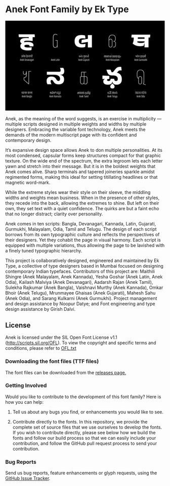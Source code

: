 Anek Font Family by Ek Type
===========================
![Anek Multi-script Typefamily Sample Image](promotion/Anek_Header.gif)

Anek, as the meaning of the word suggests, is an exercise in multiplicity — multiple scripts designed in multiple weights and widths by multiple designers. Embracing the variable font technology, Anek meets the demands of the modern multiscript page with its confident and contemporary design.

It’s expansive design space allows Anek to don multiple personalities. At its most condensed, capsular forms keep structures compact for that graphic texture. On the wide end of the spectrum, the extra legroom lets each letter yawn and stretch into their message. But it is in the boldest weights that Anek comes alive. Sharp terminals and tapered joineries sparkle amidst regimented forms, making this ideal for setting titillating headlines or that magnetic word-mark.

While the extreme styles wear their style on their sleeve, the middling widths and weights mean business. When in the presence of other styles, they recede into the back, allowing the extremes to shine. But left on their own, they set text with a quiet confidence. The quirks are but a faint echo that no longer distract; clarity over personality.

Anek comes in ten scripts: Bangla, Devanagari, Kannada, Latin, Gujarati, Gurmukhi, Malayalam, Odia, Tamil and Telugu. The design of each script borrows from its own typographic culture and reflects the perspectives of their designers. Yet they cohabit the page in visual harmony. Each script is equipped with multiple variations, thus allowing the page to be lavished with a finely tuned typographic hierarchy.

This project is collaboratively designed, engineered and maintained by Ek Type, a collective of type designers based in Mumbai focused on designing contemporary Indian typefaces. Contributors of this project are: Maithili Shingre (Anek Malayalam, Anek Kannada), Yesha Goshar (Anek Latin, Anek Odia), Kailash Malviya (Anek Devanagari), Aadarsh Rajan (Anek Tamil), Sulekha Rajkumar (Anek Bangla), Vaishnavi Murthy (Anek Kannada), Omkar Bhoir (Anek Telugu), Mrunmayee Ghaisas (Anek Gujarati), Mahesh Sahu (Anek Odia), and Sarang Kulkarni (Anek Gurmukhi). Project management and design assistance by Noopur Datye; and Font engineering and type design assistance by Girish Dalvi.

License
-------
Anek is licensed under the SIL Open Font License v1.1 (<http://scripts.sil.org/OFL>). To view the copyright and specific terms and conditions, please refer to [OFL.txt](OFL.txt)

### Downloading the font files (TTF files)

The font files can be downloaded from the [releases page.](https://github.com/EkType/Anek/releases)

### Getting Involved

Would you like to contribute to the development of this font family? Here is how you can help:

1. Tell us about any bugs you find, or enhancements you would like to see.

2. Contribute directly to the fonts. In this repository, we provide the complete set of source files that we use ourselves to develop the fonts. If you wish to contribute directly, please see below how we build the fonts and follow our build process so that we can easily include your contribution, and follow the GitHub pull request process to send your contribution.

### Bug Reports

Send us bug reports, feature enhancements or glyph requests, using the [GitHub Issue Tracker](https://github.com/EkType/Anek/issues/).